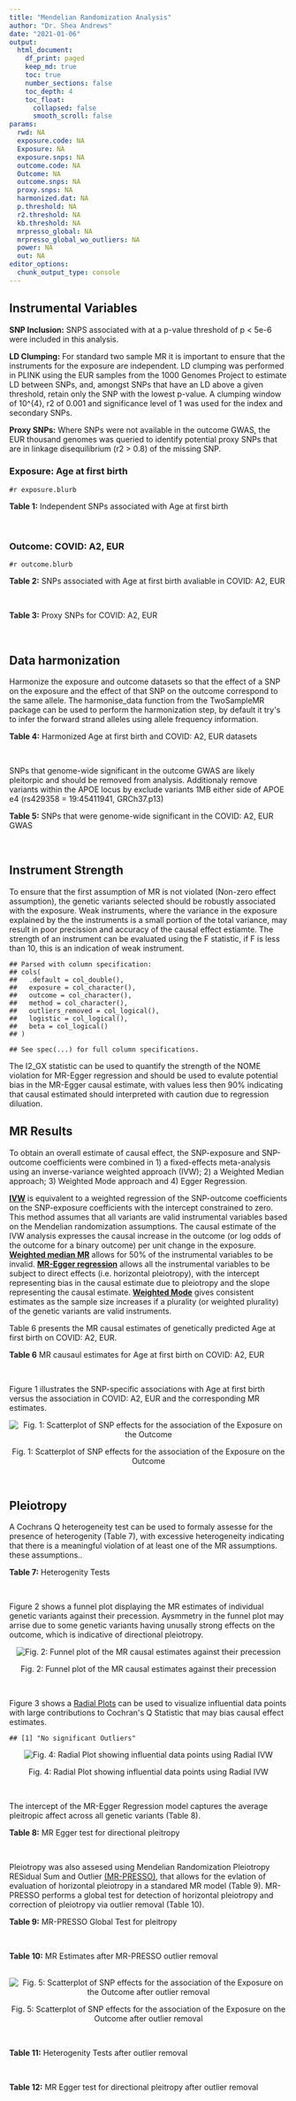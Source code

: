 ```yaml
---
title: "Mendelian Randomization Analysis"
author: "Dr. Shea Andrews"
date: "2021-01-06"
output:
  html_document:
    df_print: paged
    keep_md: true
    toc: true
    number_sections: false
    toc_depth: 4
    toc_float:
      collapsed: false
      smooth_scroll: false
params:
  rwd: NA
  exposure.code: NA
  Exposure: NA
  exposure.snps: NA
  outcome.code: NA
  Outcome: NA
  outcome.snps: NA
  proxy.snps: NA
  harmonized.dat: NA
  p.threshold: NA
  r2.threshold: NA
  kb.threshold: NA
  mrpresso_global: NA
  mrpresso_global_wo_outliers: NA
  power: NA
  out: NA
editor_options:
  chunk_output_type: console
---
```







## Instrumental Variables
**SNP Inclusion:** SNPS associated with at a p-value threshold of p < 5e-6 were included in this analysis.
<br>

**LD Clumping:** For standard two sample MR it is important to ensure that the instruments for the exposure are independent. LD clumping was performed in PLINK using the EUR samples from the 1000 Genomes Project to estimate LD between SNPs, and, amongst SNPs that have an LD above a given threshold, retain only the SNP with the lowest p-value. A clumping window of 10^{4}, r2 of 0.001 and significance level of 1 was used for the index and secondary SNPs.
<br>

**Proxy SNPs:** Where SNPs were not available in the outcome GWAS, the EUR thousand genomes was queried to identify potential proxy SNPs that are in linkage disequilibrium (r2 > 0.8) of the missing SNP.
<br>

### Exposure: Age at first birth
`#r exposure.blurb`
<br>

**Table 1:** Independent SNPs associated with Age at first birth
<div data-pagedtable="false">
  <script data-pagedtable-source type="application/json">
{"columns":[{"label":["SNP"],"name":[1],"type":["chr"],"align":["left"]},{"label":["CHROM"],"name":[2],"type":["dbl"],"align":["right"]},{"label":["POS"],"name":[3],"type":["dbl"],"align":["right"]},{"label":["REF"],"name":[4],"type":["chr"],"align":["left"]},{"label":["ALT"],"name":[5],"type":["chr"],"align":["left"]},{"label":["AF"],"name":[6],"type":["dbl"],"align":["right"]},{"label":["BETA"],"name":[7],"type":["dbl"],"align":["right"]},{"label":["SE"],"name":[8],"type":["dbl"],"align":["right"]},{"label":["Z"],"name":[9],"type":["dbl"],"align":["right"]},{"label":["P"],"name":[10],"type":["dbl"],"align":["right"]},{"label":["N"],"name":[11],"type":["dbl"],"align":["right"]},{"label":["TRAIT"],"name":[12],"type":["chr"],"align":["left"]}],"data":[{"1":"rs1849943","2":"1","3":"4649316","4":"G","5":"A","6":"0.198223","7":"-0.009279087","8":"0.001982711","9":"-4.680","10":"2.865e-06","11":"251151","12":"AgeFirstBirth"},{"1":"rs1543467","2":"1","3":"87014660","4":"G","5":"A","6":"0.280966","7":"-0.009517335","8":"0.001982365","9":"-4.801","10":"1.579e-06","11":"251151","12":"AgeFirstBirth"},{"1":"rs10908557","2":"1","3":"153927052","4":"C","5":"G","6":"0.303383","7":"-0.011914900","8":"0.001978896","9":"-6.021","10":"1.735e-09","11":"251151","12":"AgeFirstBirth"},{"1":"rs4537554","2":"1","3":"210331585","4":"C","5":"T","6":"0.409586","7":"0.009503556","8":"0.001982386","9":"4.794","10":"1.636e-06","11":"251151","12":"AgeFirstBirth"},{"1":"rs1160544","2":"2","3":"100832218","4":"A","5":"C","6":"0.605961","7":"0.011514600","8":"0.001979474","9":"5.817","10":"6.005e-09","11":"251151","12":"AgeFirstBirth"},{"1":"rs13418027","2":"2","3":"142654735","4":"C","5":"T","6":"0.452710","7":"0.009080169","8":"0.001983003","9":"4.579","10":"4.681e-06","11":"251151","12":"AgeFirstBirth"},{"1":"rs3769941","2":"2","3":"166185240","4":"A","5":"G","6":"0.310301","7":"0.009448430","8":"0.001982465","9":"4.766","10":"1.877e-06","11":"251151","12":"AgeFirstBirth"},{"1":"rs1250074","2":"2","3":"216527422","4":"C","5":"A","6":"0.669866","7":"-0.009298783","8":"0.001982683","9":"-4.690","10":"2.731e-06","11":"251151","12":"AgeFirstBirth"},{"1":"rs2777888","2":"3","3":"49898000","4":"A","5":"G","6":"0.484810","7":"-0.015517400","8":"0.001973724","9":"-7.862","10":"3.790e-15","11":"251151","12":"AgeFirstBirth"},{"1":"rs1876089","2":"3","3":"80355773","4":"T","5":"C","6":"0.252473","7":"-0.009084110","8":"0.001982996","9":"-4.581","10":"4.631e-06","11":"251151","12":"AgeFirstBirth"},{"1":"rs1521263","2":"3","3":"114267837","4":"A","5":"G","6":"0.347408","7":"0.009306670","8":"0.001982673","9":"4.694","10":"2.686e-06","11":"251151","12":"AgeFirstBirth"},{"1":"rs2859868","2":"3","3":"168860010","4":"G","5":"A","6":"0.556690","7":"0.009294840","8":"0.001982688","9":"4.688","10":"2.753e-06","11":"251151","12":"AgeFirstBirth"},{"1":"rs1969002","2":"4","3":"67806344","4":"A","5":"G","6":"0.886149","7":"0.009493720","8":"0.001982400","9":"4.789","10":"1.679e-06","11":"251151","12":"AgeFirstBirth"},{"1":"rs17754142","2":"4","3":"178870075","4":"C","5":"T","6":"0.254006","7":"-0.009121526","8":"0.001982941","9":"-4.600","10":"4.220e-06","11":"251151","12":"AgeFirstBirth"},{"1":"rs6885307","2":"5","3":"45094503","4":"A","5":"C","6":"0.205840","7":"0.012550300","8":"0.001977982","9":"6.345","10":"2.229e-10","11":"251151","12":"AgeFirstBirth"},{"1":"rs10056247","2":"5","3":"133898136","4":"C","5":"T","6":"0.289273","7":"0.010382992","8":"0.001981109","9":"5.241","10":"1.597e-07","11":"251151","12":"AgeFirstBirth"},{"1":"rs9264532","2":"6","3":"31234381","4":"C","5":"T","6":"0.597847","7":"-0.009060471","8":"0.001983032","9":"-4.569","10":"4.911e-06","11":"251151","12":"AgeFirstBirth"},{"1":"rs6918981","2":"6","3":"34238514","4":"G","5":"A","6":"0.816010","7":"0.010398719","8":"0.001981086","9":"5.249","10":"1.528e-07","11":"251151","12":"AgeFirstBirth"},{"1":"rs9352357","2":"6","3":"63689527","4":"C","5":"T","6":"0.329574","7":"0.009166828","8":"0.001982874","9":"4.623","10":"3.776e-06","11":"251151","12":"AgeFirstBirth"},{"1":"rs9372625","2":"6","3":"98344031","4":"G","5":"A","6":"0.334676","7":"0.009062440","8":"0.001983028","9":"4.570","10":"4.885e-06","11":"251151","12":"AgeFirstBirth"},{"1":"rs2347867","2":"6","3":"152229850","4":"G","5":"A","6":"0.697619","7":"0.011965935","8":"0.001978822","9":"6.047","10":"1.473e-09","11":"251151","12":"AgeFirstBirth"},{"1":"rs11764590","2":"7","3":"2032803","4":"C","5":"T","6":"0.259145","7":"0.009605912","8":"0.001982235","9":"4.846","10":"1.257e-06","11":"251151","12":"AgeFirstBirth"},{"1":"rs4730639","2":"7","3":"114343576","4":"T","5":"A","6":"0.537400","7":"-0.012863832","8":"0.001977530","9":"-6.505","10":"7.762e-11","11":"251151","12":"AgeFirstBirth"},{"1":"rs2469349","2":"8","3":"3461624","4":"G","5":"A","6":"0.892715","7":"-0.009844044","8":"0.001981889","9":"-4.967","10":"6.786e-07","11":"251151","12":"AgeFirstBirth"},{"1":"rs3896224","2":"10","3":"106467853","4":"A","5":"G","6":"0.382033","7":"0.009239700","8":"0.001982769","9":"4.660","10":"3.160e-06","11":"251151","12":"AgeFirstBirth"},{"1":"rs11022694","2":"11","3":"13172650","4":"A","5":"T","6":"0.487947","7":"0.009245620","8":"0.001982762","9":"4.663","10":"3.123e-06","11":"251151","12":"AgeFirstBirth"},{"1":"rs4756057","2":"11","3":"46133493","4":"C","5":"T","6":"0.911743","7":"0.009184559","8":"0.001982850","9":"4.632","10":"3.622e-06","11":"251151","12":"AgeFirstBirth"},{"1":"rs7298685","2":"12","3":"14607721","4":"C","5":"A","6":"0.357843","7":"-0.009204255","8":"0.001982821","9":"-4.642","10":"3.451e-06","11":"251151","12":"AgeFirstBirth"},{"1":"rs10862748","2":"12","3":"84152210","4":"G","5":"A","6":"0.560124","7":"-0.009253495","8":"0.001982750","9":"-4.667","10":"3.063e-06","11":"251151","12":"AgeFirstBirth"},{"1":"rs2403102","2":"14","3":"103306215","4":"G","5":"A","6":"0.230769","7":"-0.010286635","8":"0.001981247","9":"-5.192","10":"2.075e-07","11":"251151","12":"AgeFirstBirth"},{"1":"rs6493275","2":"15","3":"47676579","4":"A","5":"T","6":"0.176577","7":"-0.009867670","8":"0.001981857","9":"-4.979","10":"6.405e-07","11":"251151","12":"AgeFirstBirth"},{"1":"rs11650840","2":"17","3":"31040965","4":"T","5":"C","6":"0.487765","7":"0.009475990","8":"0.001982425","9":"4.780","10":"1.752e-06","11":"251151","12":"AgeFirstBirth"},{"1":"rs2683141","2":"17","3":"71849372","4":"T","5":"C","6":"0.844331","7":"-0.009560640","8":"0.001982301","9":"-4.823","10":"1.412e-06","11":"251151","12":"AgeFirstBirth"},{"1":"rs17797961","2":"18","3":"28436213","4":"T","5":"C","6":"0.265154","7":"-0.009371640","8":"0.001982577","9":"-4.727","10":"2.278e-06","11":"251151","12":"AgeFirstBirth"},{"1":"rs17514242","2":"18","3":"53270902","4":"C","5":"G","6":"0.364791","7":"-0.009781080","8":"0.001981981","9":"-4.935","10":"8.007e-07","11":"251151","12":"AgeFirstBirth"},{"1":"rs4814324","2":"20","3":"14742830","4":"C","5":"A","6":"0.512204","7":"0.009139251","8":"0.001982914","9":"4.609","10":"4.036e-06","11":"251151","12":"AgeFirstBirth"},{"1":"rs293566","2":"20","3":"31097877","4":"T","5":"C","6":"0.415577","7":"-0.010956900","8":"0.001980280","9":"-5.533","10":"3.154e-08","11":"251151","12":"AgeFirstBirth"},{"1":"rs242997","2":"22","3":"34503059","4":"A","5":"G","6":"0.367216","7":"0.011624500","8":"0.001979315","9":"5.873","10":"4.279e-09","11":"251151","12":"AgeFirstBirth"}],"options":{"columns":{"min":{},"max":[10]},"rows":{"min":[10],"max":[10]},"pages":{}}}
  </script>
</div>
<br>

### Outcome: COVID: A2, EUR
`#r outcome.blurb`
<br>

**Table 2:** SNPs associated with Age at first birth avaliable in COVID: A2, EUR
<div data-pagedtable="false">
  <script data-pagedtable-source type="application/json">
{"columns":[{"label":["SNP"],"name":[1],"type":["chr"],"align":["left"]},{"label":["CHROM"],"name":[2],"type":["dbl"],"align":["right"]},{"label":["POS"],"name":[3],"type":["dbl"],"align":["right"]},{"label":["REF"],"name":[4],"type":["chr"],"align":["left"]},{"label":["ALT"],"name":[5],"type":["chr"],"align":["left"]},{"label":["AF"],"name":[6],"type":["dbl"],"align":["right"]},{"label":["BETA"],"name":[7],"type":["dbl"],"align":["right"]},{"label":["SE"],"name":[8],"type":["dbl"],"align":["right"]},{"label":["Z"],"name":[9],"type":["dbl"],"align":["right"]},{"label":["P"],"name":[10],"type":["dbl"],"align":["right"]},{"label":["N"],"name":[11],"type":["dbl"],"align":["right"]},{"label":["TRAIT"],"name":[12],"type":["chr"],"align":["left"]}],"data":[{"1":"rs1849943","2":"1","3":"4649316","4":"G","5":"A","6":"0.1942","7":"-0.0121310","8":"0.030835","9":"-0.39341657","10":"0.694000","11":"1388208","12":"COVID_A2__EUR"},{"1":"rs1543467","2":"1","3":"87014660","4":"G","5":"A","6":"0.3109","7":"0.0218540","8":"0.031473","9":"0.69437295","10":"0.487400","11":"1378152","12":"COVID_A2__EUR"},{"1":"rs10908557","2":"1","3":"153927052","4":"C","5":"G","6":"0.3147","7":"0.0104050","8":"0.026262","9":"0.39619983","10":"0.691900","11":"1388208","12":"COVID_A2__EUR"},{"1":"rs4537554","2":"1","3":"210331585","4":"C","5":"T","6":"0.3303","7":"-0.0190040","8":"0.027107","9":"-0.70107352","10":"0.483300","11":"1388208","12":"COVID_A2__EUR"},{"1":"rs1160544","2":"2","3":"100832218","4":"A","5":"C","6":"0.6171","7":"-0.0310860","8":"0.025093","9":"-1.23883155","10":"0.215400","11":"1387805","12":"COVID_A2__EUR"},{"1":"rs13418027","2":"2","3":"142654735","4":"C","5":"T","6":"0.4653","7":"-0.0489660","8":"0.024811","9":"-1.97356011","10":"0.048430","11":"1388208","12":"COVID_A2__EUR"},{"1":"rs3769941","2":"2","3":"166185240","4":"A","5":"G","6":"0.2610","7":"-0.0668110","8":"0.029024","9":"-2.30192255","10":"0.021340","11":"1388208","12":"COVID_A2__EUR"},{"1":"rs1250074","2":"2","3":"216527422","4":"C","5":"A","6":"0.6214","7":"-0.0012323","8":"0.030756","9":"-0.04006698","10":"0.968000","11":"1377749","12":"COVID_A2__EUR"},{"1":"rs2777888","2":"3","3":"49898000","4":"A","5":"G","6":"0.4808","7":"0.0538080","8":"0.026001","9":"2.06945887","10":"0.038500","11":"1388208","12":"COVID_A2__EUR"},{"1":"rs1876089","2":"3","3":"80355773","4":"T","5":"C","6":"0.2435","7":"0.0420100","8":"0.028546","9":"1.47165978","10":"0.141100","11":"1387805","12":"COVID_A2__EUR"},{"1":"rs1521263","2":"3","3":"114267837","4":"A","5":"G","6":"0.3448","7":"0.0321720","8":"0.032194","9":"0.99931664","10":"0.317600","11":"1378152","12":"COVID_A2__EUR"},{"1":"rs2859868","2":"3","3":"168860010","4":"G","5":"A","6":"0.5507","7":"-0.0163740","8":"0.030568","9":"-0.53565820","10":"0.592200","11":"1378152","12":"COVID_A2__EUR"},{"1":"rs1969002","2":"4","3":"67806344","4":"A","5":"G","6":"0.8994","7":"-0.0237590","8":"0.049023","9":"-0.48465006","10":"0.627900","11":"1378152","12":"COVID_A2__EUR"},{"1":"rs17754142","2":"4","3":"178870075","4":"C","5":"T","6":"0.2186","7":"-0.0121370","8":"0.038039","9":"-0.31906727","10":"0.749700","11":"1378152","12":"COVID_A2__EUR"},{"1":"rs6885307","2":"5","3":"45094503","4":"A","5":"C","6":"0.2059","7":"0.0070326","8":"0.029648","9":"0.23720318","10":"0.812500","11":"1388208","12":"COVID_A2__EUR"},{"1":"rs10056247","2":"5","3":"133898136","4":"C","5":"T","6":"0.2713","7":"-0.0643090","8":"0.029603","9":"-2.17238118","10":"0.029830","11":"707273","12":"COVID_A2__EUR"},{"1":"rs9264532","2":"6","3":"31234381","4":"C","5":"T","6":"0.6813","7":"-0.0044216","8":"0.026132","9":"-0.16920251","10":"0.865600","11":"1149497","12":"COVID_A2__EUR"},{"1":"rs6918981","2":"6","3":"34238514","4":"G","5":"A","6":"0.8024","7":"0.0262620","8":"0.031846","9":"0.82465616","10":"0.409600","11":"1388208","12":"COVID_A2__EUR"},{"1":"rs9352357","2":"6","3":"63689527","4":"C","5":"T","6":"0.3195","7":"-0.0224810","8":"0.032466","9":"-0.69244748","10":"0.488700","11":"1378152","12":"COVID_A2__EUR"},{"1":"rs9372625","2":"6","3":"98344031","4":"G","5":"A","6":"0.3654","7":"0.0460690","8":"0.031115","9":"1.48060421","10":"0.138700","11":"1378152","12":"COVID_A2__EUR"},{"1":"rs2347867","2":"6","3":"152229850","4":"G","5":"A","6":"0.6393","7":"-0.0074502","8":"0.028402","9":"-0.26231251","10":"0.793100","11":"707273","12":"COVID_A2__EUR"},{"1":"rs11764590","2":"7","3":"2032803","4":"C","5":"T","6":"0.2159","7":"-0.0474350","8":"0.032548","9":"-1.45738601","10":"0.145000","11":"1387805","12":"COVID_A2__EUR"},{"1":"rs4730639","2":"7","3":"114343576","4":"T","5":"A","6":"0.5187","7":"0.0355150","8":"0.030271","9":"1.17323511","10":"0.240700","11":"1378152","12":"COVID_A2__EUR"},{"1":"rs2469349","2":"8","3":"3461624","4":"G","5":"A","6":"0.8676","7":"-0.0547160","8":"0.035791","9":"-1.52876421","10":"0.126300","11":"1388208","12":"COVID_A2__EUR"},{"1":"rs3896224","2":"10","3":"106467853","4":"A","5":"G","6":"0.4344","7":"-0.0283100","8":"0.030455","9":"-0.92956822","10":"0.352600","11":"1377749","12":"COVID_A2__EUR"},{"1":"rs11022694","2":"11","3":"13172650","4":"A","5":"T","6":"0.4779","7":"-0.0150100","8":"0.030729","9":"-0.48846367","10":"0.625200","11":"1378152","12":"COVID_A2__EUR"},{"1":"rs4756057","2":"11","3":"46133493","4":"C","5":"T","6":"0.9244","7":"-0.0642030","8":"0.054975","9":"-1.16785812","10":"0.242900","11":"1378152","12":"COVID_A2__EUR"},{"1":"rs7298685","2":"12","3":"14607721","4":"C","5":"A","6":"0.4130","7":"0.0042833","8":"0.024808","9":"0.17265801","10":"0.862900","11":"1388208","12":"COVID_A2__EUR"},{"1":"rs10862748","2":"12","3":"84152210","4":"G","5":"A","6":"0.6270","7":"0.0576060","8":"0.026385","9":"2.18328596","10":"0.029010","11":"1388208","12":"COVID_A2__EUR"},{"1":"rs2403102","2":"14","3":"103306215","4":"G","5":"A","6":"0.2175","7":"0.0804420","8":"0.029879","9":"2.69225878","10":"0.007096","11":"1388208","12":"COVID_A2__EUR"},{"1":"rs6493275","2":"15","3":"47676579","4":"A","5":"T","6":"0.2112","7":"-0.0051483","8":"0.030114","9":"-0.17096035","10":"0.864300","11":"1388208","12":"COVID_A2__EUR"},{"1":"rs11650840","2":"17","3":"31040965","4":"T","5":"C","6":"0.4579","7":"0.0118040","8":"0.030715","9":"0.38430734","10":"0.700700","11":"1378152","12":"COVID_A2__EUR"},{"1":"rs2683141","2":"17","3":"71849372","4":"T","5":"C","6":"0.8253","7":"-0.0311060","8":"0.038827","9":"-0.80114353","10":"0.423000","11":"1378152","12":"COVID_A2__EUR"},{"1":"rs17797961","2":"18","3":"28436213","4":"T","5":"C","6":"0.2829","7":"-0.0288230","8":"0.033816","9":"-0.85234800","10":"0.394000","11":"1378152","12":"COVID_A2__EUR"},{"1":"rs17514242","2":"18","3":"53270902","4":"C","5":"G","6":"0.3440","7":"0.0062832","8":"0.025690","9":"0.24457766","10":"0.806800","11":"1388208","12":"COVID_A2__EUR"},{"1":"rs4814324","2":"20","3":"14742830","4":"C","5":"A","6":"0.5143","7":"0.0028666","8":"0.030083","9":"0.09528970","10":"0.924100","11":"1377749","12":"COVID_A2__EUR"},{"1":"rs293566","2":"20","3":"31097877","4":"T","5":"C","6":"0.3579","7":"0.0330770","8":"0.032682","9":"1.01208616","10":"0.311500","11":"1378152","12":"COVID_A2__EUR"},{"1":"rs242997","2":"22","3":"34503059","4":"A","5":"G","6":"0.3709","7":"-0.0218500","8":"0.035179","9":"-0.62110918","10":"0.534500","11":"1377749","12":"COVID_A2__EUR"}],"options":{"columns":{"min":{},"max":[10]},"rows":{"min":[10],"max":[10]},"pages":{}}}
  </script>
</div>
<br>

**Table 3:** Proxy SNPs for COVID: A2, EUR
<div data-pagedtable="false">
  <script data-pagedtable-source type="application/json">
{"columns":[{"label":["proxy.outcome"],"name":[1],"type":["lgl"],"align":["right"]},{"label":["target_snp"],"name":[2],"type":["lgl"],"align":["right"]},{"label":["proxy_snp"],"name":[3],"type":["lgl"],"align":["right"]},{"label":["ld.r2"],"name":[4],"type":["lgl"],"align":["right"]},{"label":["Dprime"],"name":[5],"type":["lgl"],"align":["right"]},{"label":["ref.proxy"],"name":[6],"type":["lgl"],"align":["right"]},{"label":["alt.proxy"],"name":[7],"type":["lgl"],"align":["right"]},{"label":["CHROM"],"name":[8],"type":["lgl"],"align":["right"]},{"label":["POS"],"name":[9],"type":["lgl"],"align":["right"]},{"label":["ALT.proxy"],"name":[10],"type":["lgl"],"align":["right"]},{"label":["REF.proxy"],"name":[11],"type":["lgl"],"align":["right"]},{"label":["AF"],"name":[12],"type":["lgl"],"align":["right"]},{"label":["BETA"],"name":[13],"type":["lgl"],"align":["right"]},{"label":["SE"],"name":[14],"type":["lgl"],"align":["right"]},{"label":["P"],"name":[15],"type":["lgl"],"align":["right"]},{"label":["N"],"name":[16],"type":["lgl"],"align":["right"]},{"label":["ref"],"name":[17],"type":["lgl"],"align":["right"]},{"label":["alt"],"name":[18],"type":["lgl"],"align":["right"]},{"label":["ALT"],"name":[19],"type":["lgl"],"align":["right"]},{"label":["REF"],"name":[20],"type":["lgl"],"align":["right"]},{"label":["PHASE"],"name":[21],"type":["lgl"],"align":["right"]}],"data":[{"1":"NA","2":"NA","3":"NA","4":"NA","5":"NA","6":"NA","7":"NA","8":"NA","9":"NA","10":"NA","11":"NA","12":"NA","13":"NA","14":"NA","15":"NA","16":"NA","17":"NA","18":"NA","19":"NA","20":"NA","21":"NA"}],"options":{"columns":{"min":{},"max":[10]},"rows":{"min":[10],"max":[10]},"pages":{}}}
  </script>
</div>
<br>

## Data harmonization
Harmonize the exposure and outcome datasets so that the effect of a SNP on the exposure and the effect of that SNP on the outcome correspond to the same allele. The harmonise_data function from the TwoSampleMR package can be used to perform the harmonization step, by default it try's to infer the forward strand alleles using allele frequency information.
<br>

**Table 4:** Harmonized Age at first birth and COVID: A2, EUR datasets
<div data-pagedtable="false">
  <script data-pagedtable-source type="application/json">
{"columns":[{"label":["SNP"],"name":[1],"type":["chr"],"align":["left"]},{"label":["effect_allele.exposure"],"name":[2],"type":["chr"],"align":["left"]},{"label":["other_allele.exposure"],"name":[3],"type":["chr"],"align":["left"]},{"label":["effect_allele.outcome"],"name":[4],"type":["chr"],"align":["left"]},{"label":["other_allele.outcome"],"name":[5],"type":["chr"],"align":["left"]},{"label":["beta.exposure"],"name":[6],"type":["dbl"],"align":["right"]},{"label":["beta.outcome"],"name":[7],"type":["dbl"],"align":["right"]},{"label":["eaf.exposure"],"name":[8],"type":["dbl"],"align":["right"]},{"label":["eaf.outcome"],"name":[9],"type":["dbl"],"align":["right"]},{"label":["remove"],"name":[10],"type":["lgl"],"align":["right"]},{"label":["palindromic"],"name":[11],"type":["lgl"],"align":["right"]},{"label":["ambiguous"],"name":[12],"type":["lgl"],"align":["right"]},{"label":["id.outcome"],"name":[13],"type":["chr"],"align":["left"]},{"label":["chr.outcome"],"name":[14],"type":["dbl"],"align":["right"]},{"label":["pos.outcome"],"name":[15],"type":["dbl"],"align":["right"]},{"label":["se.outcome"],"name":[16],"type":["dbl"],"align":["right"]},{"label":["z.outcome"],"name":[17],"type":["dbl"],"align":["right"]},{"label":["pval.outcome"],"name":[18],"type":["dbl"],"align":["right"]},{"label":["samplesize.outcome"],"name":[19],"type":["dbl"],"align":["right"]},{"label":["outcome"],"name":[20],"type":["chr"],"align":["left"]},{"label":["mr_keep.outcome"],"name":[21],"type":["lgl"],"align":["right"]},{"label":["pval_origin.outcome"],"name":[22],"type":["chr"],"align":["left"]},{"label":["chr.exposure"],"name":[23],"type":["dbl"],"align":["right"]},{"label":["pos.exposure"],"name":[24],"type":["dbl"],"align":["right"]},{"label":["se.exposure"],"name":[25],"type":["dbl"],"align":["right"]},{"label":["z.exposure"],"name":[26],"type":["dbl"],"align":["right"]},{"label":["pval.exposure"],"name":[27],"type":["dbl"],"align":["right"]},{"label":["samplesize.exposure"],"name":[28],"type":["dbl"],"align":["right"]},{"label":["exposure"],"name":[29],"type":["chr"],"align":["left"]},{"label":["mr_keep.exposure"],"name":[30],"type":["lgl"],"align":["right"]},{"label":["pval_origin.exposure"],"name":[31],"type":["chr"],"align":["left"]},{"label":["id.exposure"],"name":[32],"type":["chr"],"align":["left"]},{"label":["action"],"name":[33],"type":["dbl"],"align":["right"]},{"label":["mr_keep"],"name":[34],"type":["lgl"],"align":["right"]},{"label":["pt"],"name":[35],"type":["dbl"],"align":["right"]},{"label":["pleitropy_keep"],"name":[36],"type":["lgl"],"align":["right"]},{"label":["mrpresso_RSSobs"],"name":[37],"type":["lgl"],"align":["right"]},{"label":["mrpresso_pval"],"name":[38],"type":["lgl"],"align":["right"]},{"label":["mrpresso_keep"],"name":[39],"type":["lgl"],"align":["right"]}],"data":[{"1":"rs10056247","2":"T","3":"C","4":"T","5":"C","6":"0.010382992","7":"-0.0643090","8":"0.289273","9":"0.2713","10":"FALSE","11":"FALSE","12":"FALSE","13":"PKJt3k","14":"5","15":"133898136","16":"0.029603","17":"-2.17238118","18":"0.029830","19":"707273","20":"covidhgi2020A2v5alleur","21":"TRUE","22":"reported","23":"5","24":"133898136","25":"0.001981109","26":"5.241","27":"1.597e-07","28":"251151","29":"Barban2016afb","30":"TRUE","31":"reported","32":"H8DmXW","33":"2","34":"TRUE","35":"5e-06","36":"TRUE","37":"NA","38":"NA","39":"TRUE"},{"1":"rs10862748","2":"A","3":"G","4":"A","5":"G","6":"-0.009253495","7":"0.0576060","8":"0.560124","9":"0.6270","10":"FALSE","11":"FALSE","12":"FALSE","13":"PKJt3k","14":"12","15":"84152210","16":"0.026385","17":"2.18328596","18":"0.029010","19":"1388208","20":"covidhgi2020A2v5alleur","21":"TRUE","22":"reported","23":"12","24":"84152210","25":"0.001982750","26":"-4.667","27":"3.063e-06","28":"251151","29":"Barban2016afb","30":"TRUE","31":"reported","32":"H8DmXW","33":"2","34":"TRUE","35":"5e-06","36":"TRUE","37":"NA","38":"NA","39":"TRUE"},{"1":"rs10908557","2":"G","3":"C","4":"G","5":"C","6":"-0.011914900","7":"0.0104050","8":"0.303383","9":"0.3147","10":"FALSE","11":"TRUE","12":"FALSE","13":"PKJt3k","14":"1","15":"153927052","16":"0.026262","17":"0.39619983","18":"0.691900","19":"1388208","20":"covidhgi2020A2v5alleur","21":"TRUE","22":"reported","23":"1","24":"153927052","25":"0.001978896","26":"-6.021","27":"1.735e-09","28":"251151","29":"Barban2016afb","30":"TRUE","31":"reported","32":"H8DmXW","33":"2","34":"TRUE","35":"5e-06","36":"TRUE","37":"NA","38":"NA","39":"TRUE"},{"1":"rs11022694","2":"T","3":"A","4":"T","5":"A","6":"0.009245620","7":"-0.0150100","8":"0.487947","9":"0.4779","10":"FALSE","11":"TRUE","12":"TRUE","13":"PKJt3k","14":"11","15":"13172650","16":"0.030729","17":"-0.48846367","18":"0.625200","19":"1378152","20":"covidhgi2020A2v5alleur","21":"TRUE","22":"reported","23":"11","24":"13172650","25":"0.001982762","26":"4.663","27":"3.123e-06","28":"251151","29":"Barban2016afb","30":"TRUE","31":"reported","32":"H8DmXW","33":"2","34":"FALSE","35":"5e-06","36":"TRUE","37":"NA","38":"NA","39":"NA"},{"1":"rs1160544","2":"C","3":"A","4":"C","5":"A","6":"0.011514600","7":"-0.0310860","8":"0.605961","9":"0.6171","10":"FALSE","11":"FALSE","12":"FALSE","13":"PKJt3k","14":"2","15":"100832218","16":"0.025093","17":"-1.23883155","18":"0.215400","19":"1387805","20":"covidhgi2020A2v5alleur","21":"TRUE","22":"reported","23":"2","24":"100832218","25":"0.001979474","26":"5.817","27":"6.005e-09","28":"251151","29":"Barban2016afb","30":"TRUE","31":"reported","32":"H8DmXW","33":"2","34":"TRUE","35":"5e-06","36":"TRUE","37":"NA","38":"NA","39":"TRUE"},{"1":"rs11650840","2":"C","3":"T","4":"C","5":"T","6":"0.009475990","7":"0.0118040","8":"0.487765","9":"0.4579","10":"FALSE","11":"FALSE","12":"FALSE","13":"PKJt3k","14":"17","15":"31040965","16":"0.030715","17":"0.38430734","18":"0.700700","19":"1378152","20":"covidhgi2020A2v5alleur","21":"TRUE","22":"reported","23":"17","24":"31040965","25":"0.001982425","26":"4.780","27":"1.752e-06","28":"251151","29":"Barban2016afb","30":"TRUE","31":"reported","32":"H8DmXW","33":"2","34":"TRUE","35":"5e-06","36":"TRUE","37":"NA","38":"NA","39":"TRUE"},{"1":"rs11764590","2":"T","3":"C","4":"T","5":"C","6":"0.009605912","7":"-0.0474350","8":"0.259145","9":"0.2159","10":"FALSE","11":"FALSE","12":"FALSE","13":"PKJt3k","14":"7","15":"2032803","16":"0.032548","17":"-1.45738601","18":"0.145000","19":"1387805","20":"covidhgi2020A2v5alleur","21":"TRUE","22":"reported","23":"7","24":"2032803","25":"0.001982235","26":"4.846","27":"1.257e-06","28":"251151","29":"Barban2016afb","30":"TRUE","31":"reported","32":"H8DmXW","33":"2","34":"TRUE","35":"5e-06","36":"TRUE","37":"NA","38":"NA","39":"TRUE"},{"1":"rs1250074","2":"A","3":"C","4":"A","5":"C","6":"-0.009298783","7":"-0.0012323","8":"0.669866","9":"0.6214","10":"FALSE","11":"FALSE","12":"FALSE","13":"PKJt3k","14":"2","15":"216527422","16":"0.030756","17":"-0.04006698","18":"0.968000","19":"1377749","20":"covidhgi2020A2v5alleur","21":"TRUE","22":"reported","23":"2","24":"216527422","25":"0.001982683","26":"-4.690","27":"2.731e-06","28":"251151","29":"Barban2016afb","30":"TRUE","31":"reported","32":"H8DmXW","33":"2","34":"TRUE","35":"5e-06","36":"TRUE","37":"NA","38":"NA","39":"TRUE"},{"1":"rs13418027","2":"T","3":"C","4":"T","5":"C","6":"0.009080169","7":"-0.0489660","8":"0.452710","9":"0.4653","10":"FALSE","11":"FALSE","12":"FALSE","13":"PKJt3k","14":"2","15":"142654735","16":"0.024811","17":"-1.97356011","18":"0.048430","19":"1388208","20":"covidhgi2020A2v5alleur","21":"TRUE","22":"reported","23":"2","24":"142654735","25":"0.001983003","26":"4.579","27":"4.681e-06","28":"251151","29":"Barban2016afb","30":"TRUE","31":"reported","32":"H8DmXW","33":"2","34":"TRUE","35":"5e-06","36":"TRUE","37":"NA","38":"NA","39":"TRUE"},{"1":"rs1521263","2":"G","3":"A","4":"G","5":"A","6":"0.009306670","7":"0.0321720","8":"0.347408","9":"0.3448","10":"FALSE","11":"FALSE","12":"FALSE","13":"PKJt3k","14":"3","15":"114267837","16":"0.032194","17":"0.99931664","18":"0.317600","19":"1378152","20":"covidhgi2020A2v5alleur","21":"TRUE","22":"reported","23":"3","24":"114267837","25":"0.001982673","26":"4.694","27":"2.686e-06","28":"251151","29":"Barban2016afb","30":"TRUE","31":"reported","32":"H8DmXW","33":"2","34":"TRUE","35":"5e-06","36":"TRUE","37":"NA","38":"NA","39":"TRUE"},{"1":"rs1543467","2":"A","3":"G","4":"A","5":"G","6":"-0.009517335","7":"0.0218540","8":"0.280966","9":"0.3109","10":"FALSE","11":"FALSE","12":"FALSE","13":"PKJt3k","14":"1","15":"87014660","16":"0.031473","17":"0.69437295","18":"0.487400","19":"1378152","20":"covidhgi2020A2v5alleur","21":"TRUE","22":"reported","23":"1","24":"87014660","25":"0.001982365","26":"-4.801","27":"1.579e-06","28":"251151","29":"Barban2016afb","30":"TRUE","31":"reported","32":"H8DmXW","33":"2","34":"TRUE","35":"5e-06","36":"TRUE","37":"NA","38":"NA","39":"TRUE"},{"1":"rs17514242","2":"G","3":"C","4":"G","5":"C","6":"-0.009781080","7":"0.0062832","8":"0.364791","9":"0.3440","10":"FALSE","11":"TRUE","12":"FALSE","13":"PKJt3k","14":"18","15":"53270902","16":"0.025690","17":"0.24457766","18":"0.806800","19":"1388208","20":"covidhgi2020A2v5alleur","21":"TRUE","22":"reported","23":"18","24":"53270902","25":"0.001981981","26":"-4.935","27":"8.007e-07","28":"251151","29":"Barban2016afb","30":"TRUE","31":"reported","32":"H8DmXW","33":"2","34":"TRUE","35":"5e-06","36":"TRUE","37":"NA","38":"NA","39":"TRUE"},{"1":"rs17754142","2":"T","3":"C","4":"T","5":"C","6":"-0.009121526","7":"-0.0121370","8":"0.254006","9":"0.2186","10":"FALSE","11":"FALSE","12":"FALSE","13":"PKJt3k","14":"4","15":"178870075","16":"0.038039","17":"-0.31906727","18":"0.749700","19":"1378152","20":"covidhgi2020A2v5alleur","21":"TRUE","22":"reported","23":"4","24":"178870075","25":"0.001982941","26":"-4.600","27":"4.220e-06","28":"251151","29":"Barban2016afb","30":"TRUE","31":"reported","32":"H8DmXW","33":"2","34":"TRUE","35":"5e-06","36":"TRUE","37":"NA","38":"NA","39":"TRUE"},{"1":"rs17797961","2":"C","3":"T","4":"C","5":"T","6":"-0.009371640","7":"-0.0288230","8":"0.265154","9":"0.2829","10":"FALSE","11":"FALSE","12":"FALSE","13":"PKJt3k","14":"18","15":"28436213","16":"0.033816","17":"-0.85234800","18":"0.394000","19":"1378152","20":"covidhgi2020A2v5alleur","21":"TRUE","22":"reported","23":"18","24":"28436213","25":"0.001982577","26":"-4.727","27":"2.278e-06","28":"251151","29":"Barban2016afb","30":"TRUE","31":"reported","32":"H8DmXW","33":"2","34":"TRUE","35":"5e-06","36":"TRUE","37":"NA","38":"NA","39":"TRUE"},{"1":"rs1849943","2":"A","3":"G","4":"A","5":"G","6":"-0.009279087","7":"-0.0121310","8":"0.198223","9":"0.1942","10":"FALSE","11":"FALSE","12":"FALSE","13":"PKJt3k","14":"1","15":"4649316","16":"0.030835","17":"-0.39341657","18":"0.694000","19":"1388208","20":"covidhgi2020A2v5alleur","21":"TRUE","22":"reported","23":"1","24":"4649316","25":"0.001982711","26":"-4.680","27":"2.865e-06","28":"251151","29":"Barban2016afb","30":"TRUE","31":"reported","32":"H8DmXW","33":"2","34":"TRUE","35":"5e-06","36":"TRUE","37":"NA","38":"NA","39":"TRUE"},{"1":"rs1876089","2":"C","3":"T","4":"C","5":"T","6":"-0.009084110","7":"0.0420100","8":"0.252473","9":"0.2435","10":"FALSE","11":"FALSE","12":"FALSE","13":"PKJt3k","14":"3","15":"80355773","16":"0.028546","17":"1.47165978","18":"0.141100","19":"1387805","20":"covidhgi2020A2v5alleur","21":"TRUE","22":"reported","23":"3","24":"80355773","25":"0.001982996","26":"-4.581","27":"4.631e-06","28":"251151","29":"Barban2016afb","30":"TRUE","31":"reported","32":"H8DmXW","33":"2","34":"TRUE","35":"5e-06","36":"TRUE","37":"NA","38":"NA","39":"TRUE"},{"1":"rs1969002","2":"G","3":"A","4":"G","5":"A","6":"0.009493720","7":"-0.0237590","8":"0.886149","9":"0.8994","10":"FALSE","11":"FALSE","12":"FALSE","13":"PKJt3k","14":"4","15":"67806344","16":"0.049023","17":"-0.48465006","18":"0.627900","19":"1378152","20":"covidhgi2020A2v5alleur","21":"TRUE","22":"reported","23":"4","24":"67806344","25":"0.001982400","26":"4.789","27":"1.679e-06","28":"251151","29":"Barban2016afb","30":"TRUE","31":"reported","32":"H8DmXW","33":"2","34":"TRUE","35":"5e-06","36":"TRUE","37":"NA","38":"NA","39":"TRUE"},{"1":"rs2347867","2":"A","3":"G","4":"A","5":"G","6":"0.011965935","7":"-0.0074502","8":"0.697619","9":"0.6393","10":"FALSE","11":"FALSE","12":"FALSE","13":"PKJt3k","14":"6","15":"152229850","16":"0.028402","17":"-0.26231251","18":"0.793100","19":"707273","20":"covidhgi2020A2v5alleur","21":"TRUE","22":"reported","23":"6","24":"152229850","25":"0.001978822","26":"6.047","27":"1.473e-09","28":"251151","29":"Barban2016afb","30":"TRUE","31":"reported","32":"H8DmXW","33":"2","34":"TRUE","35":"5e-06","36":"TRUE","37":"NA","38":"NA","39":"TRUE"},{"1":"rs2403102","2":"A","3":"G","4":"A","5":"G","6":"-0.010286635","7":"0.0804420","8":"0.230769","9":"0.2175","10":"FALSE","11":"FALSE","12":"FALSE","13":"PKJt3k","14":"14","15":"103306215","16":"0.029879","17":"2.69225878","18":"0.007096","19":"1388208","20":"covidhgi2020A2v5alleur","21":"TRUE","22":"reported","23":"14","24":"103306215","25":"0.001981247","26":"-5.192","27":"2.075e-07","28":"251151","29":"Barban2016afb","30":"TRUE","31":"reported","32":"H8DmXW","33":"2","34":"TRUE","35":"5e-06","36":"TRUE","37":"NA","38":"NA","39":"TRUE"},{"1":"rs242997","2":"G","3":"A","4":"G","5":"A","6":"0.011624500","7":"-0.0218500","8":"0.367216","9":"0.3709","10":"FALSE","11":"FALSE","12":"FALSE","13":"PKJt3k","14":"22","15":"34503059","16":"0.035179","17":"-0.62110918","18":"0.534500","19":"1377749","20":"covidhgi2020A2v5alleur","21":"TRUE","22":"reported","23":"22","24":"34503059","25":"0.001979315","26":"5.873","27":"4.279e-09","28":"251151","29":"Barban2016afb","30":"TRUE","31":"reported","32":"H8DmXW","33":"2","34":"TRUE","35":"5e-06","36":"TRUE","37":"NA","38":"NA","39":"TRUE"},{"1":"rs2469349","2":"A","3":"G","4":"A","5":"G","6":"-0.009844044","7":"-0.0547160","8":"0.892715","9":"0.8676","10":"FALSE","11":"FALSE","12":"FALSE","13":"PKJt3k","14":"8","15":"3461624","16":"0.035791","17":"-1.52876421","18":"0.126300","19":"1388208","20":"covidhgi2020A2v5alleur","21":"TRUE","22":"reported","23":"8","24":"3461624","25":"0.001981889","26":"-4.967","27":"6.786e-07","28":"251151","29":"Barban2016afb","30":"TRUE","31":"reported","32":"H8DmXW","33":"2","34":"TRUE","35":"5e-06","36":"TRUE","37":"NA","38":"NA","39":"TRUE"},{"1":"rs2683141","2":"C","3":"T","4":"C","5":"T","6":"-0.009560640","7":"-0.0311060","8":"0.844331","9":"0.8253","10":"FALSE","11":"FALSE","12":"FALSE","13":"PKJt3k","14":"17","15":"71849372","16":"0.038827","17":"-0.80114353","18":"0.423000","19":"1378152","20":"covidhgi2020A2v5alleur","21":"TRUE","22":"reported","23":"17","24":"71849372","25":"0.001982301","26":"-4.823","27":"1.412e-06","28":"251151","29":"Barban2016afb","30":"TRUE","31":"reported","32":"H8DmXW","33":"2","34":"TRUE","35":"5e-06","36":"TRUE","37":"NA","38":"NA","39":"TRUE"},{"1":"rs2777888","2":"G","3":"A","4":"G","5":"A","6":"-0.015517400","7":"0.0538080","8":"0.484810","9":"0.4808","10":"FALSE","11":"FALSE","12":"FALSE","13":"PKJt3k","14":"3","15":"49898000","16":"0.026001","17":"2.06945887","18":"0.038500","19":"1388208","20":"covidhgi2020A2v5alleur","21":"TRUE","22":"reported","23":"3","24":"49898000","25":"0.001973724","26":"-7.862","27":"3.790e-15","28":"251151","29":"Barban2016afb","30":"TRUE","31":"reported","32":"H8DmXW","33":"2","34":"TRUE","35":"5e-06","36":"TRUE","37":"NA","38":"NA","39":"TRUE"},{"1":"rs2859868","2":"A","3":"G","4":"A","5":"G","6":"0.009294840","7":"-0.0163740","8":"0.556690","9":"0.5507","10":"FALSE","11":"FALSE","12":"FALSE","13":"PKJt3k","14":"3","15":"168860010","16":"0.030568","17":"-0.53565820","18":"0.592200","19":"1378152","20":"covidhgi2020A2v5alleur","21":"TRUE","22":"reported","23":"3","24":"168860010","25":"0.001982688","26":"4.688","27":"2.753e-06","28":"251151","29":"Barban2016afb","30":"TRUE","31":"reported","32":"H8DmXW","33":"2","34":"TRUE","35":"5e-06","36":"TRUE","37":"NA","38":"NA","39":"TRUE"},{"1":"rs293566","2":"C","3":"T","4":"C","5":"T","6":"-0.010956900","7":"0.0330770","8":"0.415577","9":"0.3579","10":"FALSE","11":"FALSE","12":"FALSE","13":"PKJt3k","14":"20","15":"31097877","16":"0.032682","17":"1.01208616","18":"0.311500","19":"1378152","20":"covidhgi2020A2v5alleur","21":"TRUE","22":"reported","23":"20","24":"31097877","25":"0.001980280","26":"-5.533","27":"3.154e-08","28":"251151","29":"Barban2016afb","30":"TRUE","31":"reported","32":"H8DmXW","33":"2","34":"TRUE","35":"5e-06","36":"TRUE","37":"NA","38":"NA","39":"TRUE"},{"1":"rs3769941","2":"G","3":"A","4":"G","5":"A","6":"0.009448430","7":"-0.0668110","8":"0.310301","9":"0.2610","10":"FALSE","11":"FALSE","12":"FALSE","13":"PKJt3k","14":"2","15":"166185240","16":"0.029024","17":"-2.30192255","18":"0.021340","19":"1388208","20":"covidhgi2020A2v5alleur","21":"TRUE","22":"reported","23":"2","24":"166185240","25":"0.001982465","26":"4.766","27":"1.877e-06","28":"251151","29":"Barban2016afb","30":"TRUE","31":"reported","32":"H8DmXW","33":"2","34":"TRUE","35":"5e-06","36":"TRUE","37":"NA","38":"NA","39":"TRUE"},{"1":"rs3896224","2":"G","3":"A","4":"G","5":"A","6":"0.009239700","7":"-0.0283100","8":"0.382033","9":"0.4344","10":"FALSE","11":"FALSE","12":"FALSE","13":"PKJt3k","14":"10","15":"106467853","16":"0.030455","17":"-0.92956822","18":"0.352600","19":"1377749","20":"covidhgi2020A2v5alleur","21":"TRUE","22":"reported","23":"10","24":"106467853","25":"0.001982769","26":"4.660","27":"3.160e-06","28":"251151","29":"Barban2016afb","30":"TRUE","31":"reported","32":"H8DmXW","33":"2","34":"TRUE","35":"5e-06","36":"TRUE","37":"NA","38":"NA","39":"TRUE"},{"1":"rs4537554","2":"T","3":"C","4":"T","5":"C","6":"0.009503556","7":"-0.0190040","8":"0.409586","9":"0.3303","10":"FALSE","11":"FALSE","12":"FALSE","13":"PKJt3k","14":"1","15":"210331585","16":"0.027107","17":"-0.70107352","18":"0.483300","19":"1388208","20":"covidhgi2020A2v5alleur","21":"TRUE","22":"reported","23":"1","24":"210331585","25":"0.001982386","26":"4.794","27":"1.636e-06","28":"251151","29":"Barban2016afb","30":"TRUE","31":"reported","32":"H8DmXW","33":"2","34":"TRUE","35":"5e-06","36":"TRUE","37":"NA","38":"NA","39":"TRUE"},{"1":"rs4730639","2":"A","3":"T","4":"A","5":"T","6":"-0.012863832","7":"0.0355150","8":"0.537400","9":"0.5187","10":"FALSE","11":"TRUE","12":"TRUE","13":"PKJt3k","14":"7","15":"114343576","16":"0.030271","17":"1.17323511","18":"0.240700","19":"1378152","20":"covidhgi2020A2v5alleur","21":"TRUE","22":"reported","23":"7","24":"114343576","25":"0.001977530","26":"-6.505","27":"7.762e-11","28":"251151","29":"Barban2016afb","30":"TRUE","31":"reported","32":"H8DmXW","33":"2","34":"FALSE","35":"5e-06","36":"TRUE","37":"NA","38":"NA","39":"NA"},{"1":"rs4756057","2":"T","3":"C","4":"T","5":"C","6":"0.009184559","7":"-0.0642030","8":"0.911743","9":"0.9244","10":"FALSE","11":"FALSE","12":"FALSE","13":"PKJt3k","14":"11","15":"46133493","16":"0.054975","17":"-1.16785812","18":"0.242900","19":"1378152","20":"covidhgi2020A2v5alleur","21":"TRUE","22":"reported","23":"11","24":"46133493","25":"0.001982850","26":"4.632","27":"3.622e-06","28":"251151","29":"Barban2016afb","30":"TRUE","31":"reported","32":"H8DmXW","33":"2","34":"TRUE","35":"5e-06","36":"TRUE","37":"NA","38":"NA","39":"TRUE"},{"1":"rs4814324","2":"A","3":"C","4":"A","5":"C","6":"0.009139251","7":"0.0028666","8":"0.512204","9":"0.5143","10":"FALSE","11":"FALSE","12":"FALSE","13":"PKJt3k","14":"20","15":"14742830","16":"0.030083","17":"0.09528970","18":"0.924100","19":"1377749","20":"covidhgi2020A2v5alleur","21":"TRUE","22":"reported","23":"20","24":"14742830","25":"0.001982914","26":"4.609","27":"4.036e-06","28":"251151","29":"Barban2016afb","30":"TRUE","31":"reported","32":"H8DmXW","33":"2","34":"TRUE","35":"5e-06","36":"TRUE","37":"NA","38":"NA","39":"TRUE"},{"1":"rs6493275","2":"T","3":"A","4":"T","5":"A","6":"-0.009867670","7":"-0.0051483","8":"0.176577","9":"0.2112","10":"FALSE","11":"TRUE","12":"FALSE","13":"PKJt3k","14":"15","15":"47676579","16":"0.030114","17":"-0.17096035","18":"0.864300","19":"1388208","20":"covidhgi2020A2v5alleur","21":"TRUE","22":"reported","23":"15","24":"47676579","25":"0.001981857","26":"-4.979","27":"6.405e-07","28":"251151","29":"Barban2016afb","30":"TRUE","31":"reported","32":"H8DmXW","33":"2","34":"TRUE","35":"5e-06","36":"TRUE","37":"NA","38":"NA","39":"TRUE"},{"1":"rs6885307","2":"C","3":"A","4":"C","5":"A","6":"0.012550300","7":"0.0070326","8":"0.205840","9":"0.2059","10":"FALSE","11":"FALSE","12":"FALSE","13":"PKJt3k","14":"5","15":"45094503","16":"0.029648","17":"0.23720318","18":"0.812500","19":"1388208","20":"covidhgi2020A2v5alleur","21":"TRUE","22":"reported","23":"5","24":"45094503","25":"0.001977982","26":"6.345","27":"2.229e-10","28":"251151","29":"Barban2016afb","30":"TRUE","31":"reported","32":"H8DmXW","33":"2","34":"TRUE","35":"5e-06","36":"TRUE","37":"NA","38":"NA","39":"TRUE"},{"1":"rs6918981","2":"A","3":"G","4":"A","5":"G","6":"0.010398719","7":"0.0262620","8":"0.816010","9":"0.8024","10":"FALSE","11":"FALSE","12":"FALSE","13":"PKJt3k","14":"6","15":"34238514","16":"0.031846","17":"0.82465616","18":"0.409600","19":"1388208","20":"covidhgi2020A2v5alleur","21":"TRUE","22":"reported","23":"6","24":"34238514","25":"0.001981086","26":"5.249","27":"1.528e-07","28":"251151","29":"Barban2016afb","30":"TRUE","31":"reported","32":"H8DmXW","33":"2","34":"TRUE","35":"5e-06","36":"TRUE","37":"NA","38":"NA","39":"TRUE"},{"1":"rs7298685","2":"A","3":"C","4":"A","5":"C","6":"-0.009204255","7":"0.0042833","8":"0.357843","9":"0.4130","10":"FALSE","11":"FALSE","12":"FALSE","13":"PKJt3k","14":"12","15":"14607721","16":"0.024808","17":"0.17265801","18":"0.862900","19":"1388208","20":"covidhgi2020A2v5alleur","21":"TRUE","22":"reported","23":"12","24":"14607721","25":"0.001982821","26":"-4.642","27":"3.451e-06","28":"251151","29":"Barban2016afb","30":"TRUE","31":"reported","32":"H8DmXW","33":"2","34":"TRUE","35":"5e-06","36":"TRUE","37":"NA","38":"NA","39":"TRUE"},{"1":"rs9264532","2":"T","3":"C","4":"T","5":"C","6":"-0.009060471","7":"-0.0044216","8":"0.597847","9":"0.6813","10":"FALSE","11":"FALSE","12":"FALSE","13":"PKJt3k","14":"6","15":"31234381","16":"0.026132","17":"-0.16920251","18":"0.865600","19":"1149497","20":"covidhgi2020A2v5alleur","21":"TRUE","22":"reported","23":"6","24":"31234381","25":"0.001983032","26":"-4.569","27":"4.911e-06","28":"251151","29":"Barban2016afb","30":"TRUE","31":"reported","32":"H8DmXW","33":"2","34":"TRUE","35":"5e-06","36":"TRUE","37":"NA","38":"NA","39":"TRUE"},{"1":"rs9352357","2":"T","3":"C","4":"T","5":"C","6":"0.009166828","7":"-0.0224810","8":"0.329574","9":"0.3195","10":"FALSE","11":"FALSE","12":"FALSE","13":"PKJt3k","14":"6","15":"63689527","16":"0.032466","17":"-0.69244748","18":"0.488700","19":"1378152","20":"covidhgi2020A2v5alleur","21":"TRUE","22":"reported","23":"6","24":"63689527","25":"0.001982874","26":"4.623","27":"3.776e-06","28":"251151","29":"Barban2016afb","30":"TRUE","31":"reported","32":"H8DmXW","33":"2","34":"TRUE","35":"5e-06","36":"TRUE","37":"NA","38":"NA","39":"TRUE"},{"1":"rs9372625","2":"A","3":"G","4":"A","5":"G","6":"0.009062440","7":"0.0460690","8":"0.334676","9":"0.3654","10":"FALSE","11":"FALSE","12":"FALSE","13":"PKJt3k","14":"6","15":"98344031","16":"0.031115","17":"1.48060421","18":"0.138700","19":"1378152","20":"covidhgi2020A2v5alleur","21":"TRUE","22":"reported","23":"6","24":"98344031","25":"0.001983028","26":"4.570","27":"4.885e-06","28":"251151","29":"Barban2016afb","30":"TRUE","31":"reported","32":"H8DmXW","33":"2","34":"TRUE","35":"5e-06","36":"TRUE","37":"NA","38":"NA","39":"TRUE"}],"options":{"columns":{"min":{},"max":[10]},"rows":{"min":[10],"max":[10]},"pages":{}}}
  </script>
</div>
<br>

SNPs that genome-wide significant in the outcome GWAS are likely pleitorpic and should be removed from analysis. Additionaly remove variants within the APOE locus by exclude variants 1MB either side of APOE e4 (rs429358 = 19:45411941, GRCh37.p13)
<br>


**Table 5:** SNPs that were genome-wide significant in the COVID: A2, EUR GWAS
<div data-pagedtable="false">
  <script data-pagedtable-source type="application/json">
{"columns":[{"label":["SNP"],"name":[1],"type":["chr"],"align":["left"]},{"label":["chr.outcome"],"name":[2],"type":["dbl"],"align":["right"]},{"label":["pos.outcome"],"name":[3],"type":["dbl"],"align":["right"]},{"label":["pval.exposure"],"name":[4],"type":["dbl"],"align":["right"]},{"label":["pval.outcome"],"name":[5],"type":["dbl"],"align":["right"]}],"data":[],"options":{"columns":{"min":{},"max":[10]},"rows":{"min":[10],"max":[10]},"pages":{}}}
  </script>
</div>
<br>


## Instrument Strength
To ensure that the first assumption of MR is not violated (Non-zero effect assumption), the genetic variants selected should be robustly associated with the exposure. Weak instruments, where the variance in the exposure explained by the the instruments is a small portion of the total variance, may result in poor precission and accuracy of the causal effect estiamte. The strength of an instrument can be evaluated using the F statistic, if F is less than 10, this is an indication of weak instrument.


```
## Parsed with column specification:
## cols(
##   .default = col_double(),
##   exposure = col_character(),
##   outcome = col_character(),
##   method = col_character(),
##   outliers_removed = col_logical(),
##   logistic = col_logical(),
##   beta = col_logical()
## )
```

```
## See spec(...) for full column specifications.
```

<div data-pagedtable="false">
  <script data-pagedtable-source type="application/json">
{"columns":[{"label":["outliers_removed"],"name":[1],"type":["lgl"],"align":["right"]},{"label":["pve.exposure"],"name":[2],"type":["dbl"],"align":["right"]},{"label":["F"],"name":[3],"type":["dbl"],"align":["right"]},{"label":["Alpha"],"name":[4],"type":["dbl"],"align":["right"]},{"label":["NCP"],"name":[5],"type":["dbl"],"align":["right"]},{"label":["Power"],"name":[6],"type":["dbl"],"align":["right"]}],"data":[{"1":"FALSE","2":"0.003723093","3":"26.06707","4":"0.05","5":"6.956051","6":"0.7509478"}],"options":{"columns":{"min":{},"max":[10]},"rows":{"min":[10],"max":[10]},"pages":{}}}
  </script>
</div>

The I2_GX statistic can be used to quantify the strength of the NOME violation for MR-Egger regression and should be used to evalute potential bias in the MR-Egger causal estimate, with values less then 90% indicating that causal estimated should interpreted with caution due to regression diluation.

<div data-pagedtable="false">
  <script data-pagedtable-source type="application/json">
{"columns":[{"label":["outliers_removed"],"name":[1],"type":["lgl"],"align":["right"]},{"label":["Isq_gx"],"name":[2],"type":["dbl"],"align":["right"]}],"data":[{"1":"FALSE","2":"0.4080745"},{"1":"TRUE","2":"NA"}],"options":{"columns":{"min":{},"max":[10]},"rows":{"min":[10],"max":[10]},"pages":{}}}
  </script>
</div>


##  MR Results
To obtain an overall estimate of causal effect, the SNP-exposure and SNP-outcome coefficients were combined in 1) a fixed-effects meta-analysis using an inverse-variance weighted approach (IVW); 2) a Weighted Median approach; 3) Weighted Mode approach and 4) Egger Regression.


[**IVW**](https://doi.org/10.1002/gepi.21758) is equivalent to a weighted regression of the SNP-outcome coefficients on the SNP-exposure coefficients with the intercept constrained to zero. This method assumes that all variants are valid instrumental variables based on the Mendelian randomization assumptions. The causal estimate of the IVW analysis expresses the causal increase in the outcome (or log odds of the outcome for a binary outcome) per unit change in the exposure. [**Weighted median MR**](https://doi.org/10.1002/gepi.21965) allows for 50% of the instrumental variables to be invalid. [**MR-Egger regression**](https://doi.org/10.1093/ije/dyw220) allows all the instrumental variables to be subject to direct effects (i.e. horizontal pleiotropy), with the intercept representing bias in the causal estimate due to pleiotropy and the slope representing the causal estimate. [**Weighted Mode**](https://doi.org/10.1093/ije/dyx102) gives consistent estimates as the sample size increases if a plurality (or weighted plurality) of the genetic variants are valid instruments.
<br>



Table 6 presents the MR causal estimates of genetically predicted Age at first birth on COVID: A2, EUR.
<br>

**Table 6** MR causaul estimates for Age at first birth on COVID: A2, EUR
<div data-pagedtable="false">
  <script data-pagedtable-source type="application/json">
{"columns":[{"label":["id.exposure"],"name":[1],"type":["chr"],"align":["left"]},{"label":["id.outcome"],"name":[2],"type":["chr"],"align":["left"]},{"label":["outcome"],"name":[3],"type":["fctr"],"align":["left"]},{"label":["exposure"],"name":[4],"type":["fctr"],"align":["left"]},{"label":["method"],"name":[5],"type":["fctr"],"align":["left"]},{"label":["nsnp"],"name":[6],"type":["int"],"align":["right"]},{"label":["b"],"name":[7],"type":["dbl"],"align":["right"]},{"label":["se"],"name":[8],"type":["dbl"],"align":["right"]},{"label":["pval"],"name":[9],"type":["dbl"],"align":["right"]}],"data":[{"1":"H8DmXW","2":"PKJt3k","3":"covidhgi2020A2v5alleur","4":"Barban2016afb","5":"Inverse variance weighted (fixed effects)","6":"36","7":"-1.602820","8":"0.4930877","9":"0.001151711"},{"1":"H8DmXW","2":"PKJt3k","3":"covidhgi2020A2v5alleur","4":"Barban2016afb","5":"Weighted median","6":"36","7":"-1.467245","8":"0.7093252","9":"0.038592212"},{"1":"H8DmXW","2":"PKJt3k","3":"covidhgi2020A2v5alleur","4":"Barban2016afb","5":"Weighted mode","6":"36","7":"-1.026907","8":"1.2955865","9":"0.433339612"},{"1":"H8DmXW","2":"PKJt3k","3":"covidhgi2020A2v5alleur","4":"Barban2016afb","5":"MR Egger","6":"36","7":"-4.378791","8":"3.7195157","9":"0.247272278"}],"options":{"columns":{"min":{},"max":[10]},"rows":{"min":[10],"max":[10]},"pages":{}}}
  </script>
</div>
<br>

Figure 1 illustrates the SNP-specific associations with Age at first birth versus the association in COVID: A2, EUR and the corresponding MR estimates.
<br>

<div class="figure" style="text-align: center">
<img src="/sc/arion/projects/LOAD/shea/Projects/MRcovid/results/MRcovideur/Barban2016afb/covidhgi2020A2v5alleur/Barban2016afb_5e-6_covidhgi2020A2v5alleur_MR_Analaysis_files/figure-html/scatter_plot-1.png" alt="Fig. 1: Scatterplot of SNP effects for the association of the Exposure on the Outcome"  />
<p class="caption">Fig. 1: Scatterplot of SNP effects for the association of the Exposure on the Outcome</p>
</div>
<br>


## Pleiotropy
A Cochrans Q heterogeneity test can be used to formaly assesse for the presence of heterogenity (Table 7), with excessive heterogeneity indicating that there is a meaningful violation of at least one of the MR assumptions.
these assumptions..
<br>

**Table 7:** Heterogenity Tests
<div data-pagedtable="false">
  <script data-pagedtable-source type="application/json">
{"columns":[{"label":["id.exposure"],"name":[1],"type":["chr"],"align":["left"]},{"label":["id.outcome"],"name":[2],"type":["chr"],"align":["left"]},{"label":["outcome"],"name":[3],"type":["fctr"],"align":["left"]},{"label":["exposure"],"name":[4],"type":["fctr"],"align":["left"]},{"label":["method"],"name":[5],"type":["fctr"],"align":["left"]},{"label":["Q"],"name":[6],"type":["dbl"],"align":["right"]},{"label":["Q_df"],"name":[7],"type":["dbl"],"align":["right"]},{"label":["Q_pval"],"name":[8],"type":["dbl"],"align":["right"]}],"data":[{"1":"H8DmXW","2":"PKJt3k","3":"covidhgi2020A2v5alleur","4":"Barban2016afb","5":"MR Egger","6":"38.85320","7":"34","8":"0.2602102"},{"1":"H8DmXW","2":"PKJt3k","3":"covidhgi2020A2v5alleur","4":"Barban2016afb","5":"Inverse variance weighted","6":"39.50275","7":"35","8":"0.2756994"}],"options":{"columns":{"min":{},"max":[10]},"rows":{"min":[10],"max":[10]},"pages":{}}}
  </script>
</div>
<br>

Figure 2 shows a funnel plot displaying the MR estimates of individual genetic variants against their precession. Aysmmetry in the funnel plot may arrise due to some genetic variants having unusally strong effects on the outcome, which is indicative of directional pleiotropy.
<br>

<div class="figure" style="text-align: center">
<img src="/sc/arion/projects/LOAD/shea/Projects/MRcovid/results/MRcovideur/Barban2016afb/covidhgi2020A2v5alleur/Barban2016afb_5e-6_covidhgi2020A2v5alleur_MR_Analaysis_files/figure-html/funnel_plot-1.png" alt="Fig. 2: Funnel plot of the MR causal estimates against their precession"  />
<p class="caption">Fig. 2: Funnel plot of the MR causal estimates against their precession</p>
</div>
<br>

Figure 3 shows a [Radial Plots](https://github.com/WSpiller/RadialMR) can be used to visualize influential data points with large contributions to Cochran's Q Statistic that may bias causal effect estimates.




```
## [1] "No significant Outliers"
```

<div class="figure" style="text-align: center">
<img src="/sc/arion/projects/LOAD/shea/Projects/MRcovid/results/MRcovideur/Barban2016afb/covidhgi2020A2v5alleur/Barban2016afb_5e-6_covidhgi2020A2v5alleur_MR_Analaysis_files/figure-html/Radial_Plot-1.png" alt="Fig. 4: Radial Plot showing influential data points using Radial IVW"  />
<p class="caption">Fig. 4: Radial Plot showing influential data points using Radial IVW</p>
</div>
<br>

The intercept of the MR-Egger Regression model captures the average pleitropic affect across all genetic variants (Table 8).
<br>

**Table 8:** MR Egger test for directional pleitropy
<div data-pagedtable="false">
  <script data-pagedtable-source type="application/json">
{"columns":[{"label":["id.exposure"],"name":[1],"type":["chr"],"align":["left"]},{"label":["id.outcome"],"name":[2],"type":["chr"],"align":["left"]},{"label":["outcome"],"name":[3],"type":["fctr"],"align":["left"]},{"label":["exposure"],"name":[4],"type":["fctr"],"align":["left"]},{"label":["egger_intercept"],"name":[5],"type":["dbl"],"align":["right"]},{"label":["se"],"name":[6],"type":["dbl"],"align":["right"]},{"label":["pval"],"name":[7],"type":["dbl"],"align":["right"]}],"data":[{"1":"H8DmXW","2":"PKJt3k","3":"covidhgi2020A2v5alleur","4":"Barban2016afb","5":"0.0286123","6":"0.03795062","7":"0.4560782"}],"options":{"columns":{"min":{},"max":[10]},"rows":{"min":[10],"max":[10]},"pages":{}}}
  </script>
</div>
<br>

Pleiotropy was also assesed using Mendelian Randomization Pleiotropy RESidual Sum and Outlier [(MR-PRESSO)](https://doi.org/10.1038/s41588-018-0099-7), that allows for the evlation of evaluation of horizontal pleiotropy in a standared MR model (Table 9). MR-PRESSO performs a global test for detection of horizontal pleiotropy and correction of pleiotropy via outlier removal (Table 10).
<br>

**Table 9:** MR-PRESSO Global Test for pleitropy
<div data-pagedtable="false">
  <script data-pagedtable-source type="application/json">
{"columns":[{"label":["id.exposure"],"name":[1],"type":["chr"],"align":["left"]},{"label":["id.outcome"],"name":[2],"type":["chr"],"align":["left"]},{"label":["outcome"],"name":[3],"type":["chr"],"align":["left"]},{"label":["exposure"],"name":[4],"type":["chr"],"align":["left"]},{"label":["pt"],"name":[5],"type":["dbl"],"align":["right"]},{"label":["outliers_removed"],"name":[6],"type":["lgl"],"align":["right"]},{"label":["n_outliers"],"name":[7],"type":["dbl"],"align":["right"]},{"label":["RSSobs"],"name":[8],"type":["dbl"],"align":["right"]},{"label":["pval"],"name":[9],"type":["dbl"],"align":["right"]}],"data":[{"1":"H8DmXW","2":"PKJt3k","3":"covidhgi2020A2v5alleur","4":"Barban2016afb","5":"5e-06","6":"FALSE","7":"0","8":"41.71517","9":"0.2977"}],"options":{"columns":{"min":{},"max":[10]},"rows":{"min":[10],"max":[10]},"pages":{}}}
  </script>
</div>
<br>


**Table 10:** MR Estimates after MR-PRESSO outlier removal
<div data-pagedtable="false">
  <script data-pagedtable-source type="application/json">
{"columns":[{"label":["id.exposure"],"name":[1],"type":["chr"],"align":["left"]},{"label":["id.outcome"],"name":[2],"type":["chr"],"align":["left"]},{"label":["outcome"],"name":[3],"type":["fctr"],"align":["left"]},{"label":["exposure"],"name":[4],"type":["fctr"],"align":["left"]},{"label":["method"],"name":[5],"type":["fctr"],"align":["left"]},{"label":["nsnp"],"name":[6],"type":["int"],"align":["right"]},{"label":["b"],"name":[7],"type":["dbl"],"align":["right"]},{"label":["se"],"name":[8],"type":["dbl"],"align":["right"]},{"label":["pval"],"name":[9],"type":["dbl"],"align":["right"]}],"data":[{"1":"H8DmXW","2":"PKJt3k","3":"covidhgi2020A2v5alleur","4":"Barban2016afb","5":"Inverse variance weighted (fixed effects)","6":"36","7":"-1.602820","8":"0.4930877","9":"0.001151711"},{"1":"H8DmXW","2":"PKJt3k","3":"covidhgi2020A2v5alleur","4":"Barban2016afb","5":"Weighted median","6":"36","7":"-1.467245","8":"0.7261508","9":"0.043323333"},{"1":"H8DmXW","2":"PKJt3k","3":"covidhgi2020A2v5alleur","4":"Barban2016afb","5":"Weighted mode","6":"36","7":"-1.026907","8":"1.3414561","9":"0.449095635"},{"1":"H8DmXW","2":"PKJt3k","3":"covidhgi2020A2v5alleur","4":"Barban2016afb","5":"MR Egger","6":"36","7":"-4.378791","8":"3.7195157","9":"0.247272278"}],"options":{"columns":{"min":{},"max":[10]},"rows":{"min":[10],"max":[10]},"pages":{}}}
  </script>
</div>
<br>

<div class="figure" style="text-align: center">
<img src="/sc/arion/projects/LOAD/shea/Projects/MRcovid/results/MRcovideur/Barban2016afb/covidhgi2020A2v5alleur/Barban2016afb_5e-6_covidhgi2020A2v5alleur_MR_Analaysis_files/figure-html/scatter_plot_outlier-1.png" alt="Fig. 5: Scatterplot of SNP effects for the association of the Exposure on the Outcome after outlier removal"  />
<p class="caption">Fig. 5: Scatterplot of SNP effects for the association of the Exposure on the Outcome after outlier removal</p>
</div>
<br>

**Table 11:** Heterogenity Tests after outlier removal
<div data-pagedtable="false">
  <script data-pagedtable-source type="application/json">
{"columns":[{"label":["id.exposure"],"name":[1],"type":["chr"],"align":["left"]},{"label":["id.outcome"],"name":[2],"type":["chr"],"align":["left"]},{"label":["outcome"],"name":[3],"type":["fctr"],"align":["left"]},{"label":["exposure"],"name":[4],"type":["fctr"],"align":["left"]},{"label":["method"],"name":[5],"type":["fctr"],"align":["left"]},{"label":["Q"],"name":[6],"type":["dbl"],"align":["right"]},{"label":["Q_df"],"name":[7],"type":["dbl"],"align":["right"]},{"label":["Q_pval"],"name":[8],"type":["dbl"],"align":["right"]}],"data":[{"1":"H8DmXW","2":"PKJt3k","3":"covidhgi2020A2v5alleur","4":"Barban2016afb","5":"MR Egger","6":"38.85320","7":"34","8":"0.2602102"},{"1":"H8DmXW","2":"PKJt3k","3":"covidhgi2020A2v5alleur","4":"Barban2016afb","5":"Inverse variance weighted","6":"39.50275","7":"35","8":"0.2756994"}],"options":{"columns":{"min":{},"max":[10]},"rows":{"min":[10],"max":[10]},"pages":{}}}
  </script>
</div>
<br>

**Table 12:** MR Egger test for directional pleitropy after outlier removal
<div data-pagedtable="false">
  <script data-pagedtable-source type="application/json">
{"columns":[{"label":["id.exposure"],"name":[1],"type":["chr"],"align":["left"]},{"label":["id.outcome"],"name":[2],"type":["chr"],"align":["left"]},{"label":["outcome"],"name":[3],"type":["fctr"],"align":["left"]},{"label":["exposure"],"name":[4],"type":["fctr"],"align":["left"]},{"label":["egger_intercept"],"name":[5],"type":["dbl"],"align":["right"]},{"label":["se"],"name":[6],"type":["dbl"],"align":["right"]},{"label":["pval"],"name":[7],"type":["dbl"],"align":["right"]}],"data":[{"1":"H8DmXW","2":"PKJt3k","3":"covidhgi2020A2v5alleur","4":"Barban2016afb","5":"0.0286123","6":"0.03795062","7":"0.4560782"}],"options":{"columns":{"min":{},"max":[10]},"rows":{"min":[10],"max":[10]},"pages":{}}}
  </script>
</div>
<br>
